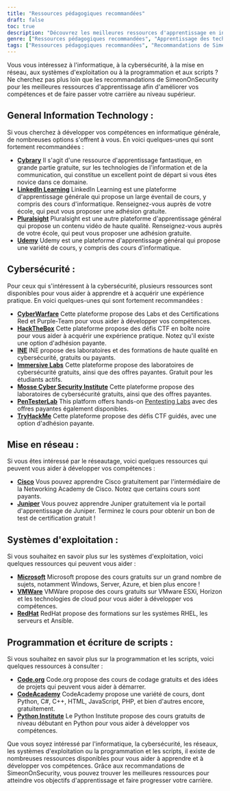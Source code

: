 ```yaml
---
title: "Ressources pédagogiques recommandées"
draft: false
toc: true
description: "Découvrez les meilleures ressources d'apprentissage en informatique, cybersécurité, réseaux, systèmes d'exploitation, programmation et écriture grâce aux recommandations de SimeonOnSecurity. Des plateformes en ligne gratuites comme Cybrary, Code.org et CodeAcademy aux plateformes payantes comme LinkedIn Learning, Pluralsight et TryHackMe, vous trouverez un large éventail d'options pour atteindre vos objectifs d'apprentissage. Améliorez vos compétences dans des domaines tels que Cisco, Juniper, Windows, VMware et Red Hat grâce à des formations et des certifications gratuites. Faites passer votre carrière au niveau supérieur grâce aux ressources d'apprentissage les mieux notées de SimeonOnSecurity."
genre: ["Ressources pédagogiques recommandées", "Apprentissage des technologies de l'information", "Formation à la cybersécurité", "Cours de mise en réseau", "Enseignement des systèmes d'exploitation", "Ressources pour la programmation et les scripts", "Apprentissage en ligne", "Laboratoires de cybersécurité", "Certification de réseau", "Formation aux systèmes d'exploitation"]
tags: ["Ressources pédagogiques recommandées", "Recommandations de SimeonOnSecurity", "Apprentissage des technologies de l'information", "Formation à la cybersécurité", "Cours de mise en réseau", "Enseignement des systèmes d'exploitation", "Ressources pour la programmation et les scripts", "Cybrary", "Apprentissage sur LinkedIn", "Pluralsight", "Udemy", "Guerre cybernétique", "HackTheBox", "INE", "Laboratoires immersifs", "Institut de cybersécurité Mosse", "PenTesterLab", "TryHackMe", "Cisco", "Genévrier", "Microsoft", "VMWare", "RedHat", "Code.org", "CodeAcademy", "Institut Python", "Apprentissage en ligne", "Laboratoires de cybersécurité", "Certification en réseau", "Formation aux systèmes d'exploitation", "Programmation de l'éducation"]
---
```


Vous vous intéressez à l'informatique, à la cybersécurité, à la mise en réseau, aux systèmes d'exploitation ou à la programmation et aux scripts ? Ne cherchez pas plus loin que les recommandations de SimeonOnSecurity pour les meilleures ressources d'apprentissage afin d'améliorer vos compétences et de faire passer votre carrière au niveau supérieur.

## General Information Technology :

Si vous cherchez à développer vos compétences en informatique générale, de nombreuses options s'offrent à vous. En voici quelques-unes qui sont fortement recommandées :

- [**Cybrary**](https://www.cybrary.it/) Il s'agit d'une ressource d'apprentissage fantastique, en grande partie gratuite, sur les technologies de l'information et de la communication, qui constitue un excellent point de départ si vous êtes novice dans ce domaine.
- [**LinkedIn Learning**](https://www.lynda.com/) LinkedIn Learning est une plateforme d'apprentissage générale qui propose un large éventail de cours, y compris des cours d'informatique. Renseignez-vous auprès de votre école, qui peut vous proposer une adhésion gratuite.
- [**Pluralsight**](https://www.pluralsight.com/) Pluralsight est une autre plateforme d'apprentissage général qui propose un contenu vidéo de haute qualité. Renseignez-vous auprès de votre école, qui peut vous proposer une adhésion gratuite.
- [**Udemy**](https://www.udemy.com/) Udemy est une plateforme d'apprentissage général qui propose une variété de cours, y compris des cours d'informatique.

## Cybersécurité :

Pour ceux qui s'intéressent à la cybersécurité, plusieurs ressources sont disponibles pour vous aider à apprendre et à acquérir une expérience pratique. En voici quelques-unes qui sont fortement recommandées :

- [**CyberWarfare**](https://cyberwarfare.live/) Cette plateforme propose des Labs et des Certifications Red et Purple-Team pour vous aider à développer vos compétences.
- [**HackTheBox**](https://www.hackthebox.eu/) Cette plateforme propose des défis CTF en boîte noire pour vous aider à acquérir une expérience pratique. Notez qu'il existe une option d'adhésion payante.
- [**INE**](https://ine.com/) INE propose des laboratoires et des formations de haute qualité en cybersécurité, gratuits ou payants.
- [**Immersive Labs**](https://www.immersivelabs.com/) Cette plateforme propose des laboratoires de cybersécurité gratuits, ainsi que des offres payantes. Gratuit pour les étudiants actifs.
- [**Mosse Cyber Security Institute**](https://platform.mosse-institute.com/#/) Cette plateforme propose des laboratoires de cybersécurité gratuits, ainsi que des offres payantes.
- [**PenTesterLab**](https://pentesterlab.com/) This platform offers hands-on [Pentesting Labs](https://simeononsecurity.ch/tags/pentesterlab/) avec des offres payantes également disponibles.
- [**TryHackMe**](https://tryhackme.com/) Cette plateforme propose des défis CTF guidés, avec une option d'adhésion payante.

## Mise en réseau :

Si vous êtes intéressé par le réseautage, voici quelques ressources qui peuvent vous aider à développer vos compétences :

- [**Cisco**](https://www.cisco.com/c/m/en_sg/partners/cisco-networking-academy/index.html) Vous pouvez apprendre Cisco gratuitement par l'intermédiaire de la Networking Academy de Cisco. Notez que certains cours sont payants.
- [**Juniper**](https://learningportal.juniper.net/juniper/default.aspx) Vous pouvez apprendre Juniper gratuitement via le portail d'apprentissage de Juniper. Terminez le cours pour obtenir un bon de test de certification gratuit !

## Systèmes d'exploitation :

Si vous souhaitez en savoir plus sur les systèmes d'exploitation, voici quelques ressources qui peuvent vous aider :

- [**Microsoft**](https://docs.microsoft.com/en-us/learn/) Microsoft propose des cours gratuits sur un grand nombre de sujets, notamment Windows, Server, Azure, et bien plus encore !
- [**VMWare**](https://www.vmware.com/education-services/learning-zone.html) VMWare propose des cours gratuits sur VMware ESXi, Horizon et les technologies de cloud pour vous aider à développer vos compétences.
- [**RedHat**](https://www.redhat.com/en/services/training-and-certification) RedHat propose des formations sur les systèmes RHEL, les serveurs et Ansible.

## Programmation et écriture de scripts :

Si vous souhaitez en savoir plus sur la programmation et les scripts, voici quelques ressources à consulter :

- [**Code.org**](https://studio.code.org/courses) Code.org propose des cours de codage gratuits et des idées de projets qui peuvent vous aider à démarrer.
- [**CodeAcademy**](https://www.codecademy.com/) CodeAcademy propose une variété de cours, dont Python, C#, C++, HTML, JavaScript, PHP, et bien d'autres encore, gratuitement.
- [**Python Institute**](https://pythoninstitute.org/python-essentials-1) Le Python Institute propose des cours gratuits de niveau débutant en Python pour vous aider à développer vos compétences.

Que vous soyez intéressé par l'informatique, la cybersécurité, les réseaux, les systèmes d'exploitation ou la programmation et les scripts, il existe de nombreuses ressources disponibles pour vous aider à apprendre et à développer vos compétences. Grâce aux recommandations de SimeonOnSecurity, vous pouvez trouver les meilleures ressources pour atteindre vos objectifs d'apprentissage et faire progresser votre carrière.

